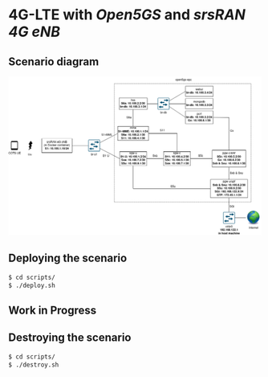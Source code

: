 # 4G-LTE with _Open5GS_ and _srsRAN 4G eNB_

## Scenario diagram

![](resources/4g-lte_open5gs_srsran-enb.drawio.png)

## Deploying the scenario

```
$ cd scripts/
$ ./deploy.sh
```

## Work in Progress

## Destroying the scenario

```
$ cd scripts/
$ ./destroy.sh
```